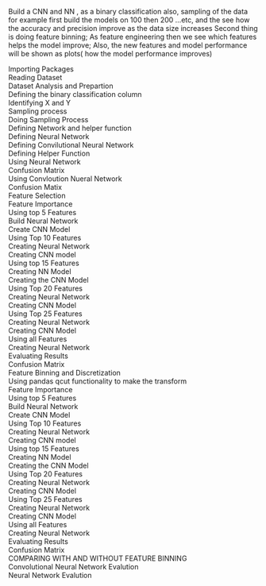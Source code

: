 
Build a CNN and NN , as a binary classification
also, sampling of the data for example first build the models on 100 then 200 ...etc, and the see how the accuracy and precision improve as the data size increases
Second thing is doing feature binning; As feature engineering then we see which features helps the model improve; Also, the new features and model performance will be shown as plots( how the model performance improves)


Importing Packages <br>
Reading Dataset<br>
Dataset Analysis and Prepartion <br>
Defining the binary classification column<br>
Identifying X and Y<br>
Sampling process<br>
Doing Sampling Process<br>
Defining Network and helper function<br>
Defining Neural Network<br>
Defining Convilutional Neural Network <br>
Defining Helper Function <br>
Using Neural Network<br> 
Confusion Matrix<br>
Using Convloution Nueral Network <br>
Confusion Matix<br>
Feature Selection<br>
Feature Importance<br>
Using top 5 Features<br>
Build Neural Network<br>
Create CNN Model<br>
Using Top 10 Features<br>
Creating Neural Network<br>
Creating CNN model<br>
Using top 15 Features<br>
Creating NN Model<br>
Creating the CNN Model<br>
Using Top 20 Features <br>
Creating Neural Network <br>
Creating CNN Model <br>
Using Top 25 Features <br>
Creating Neural Network <br>
Creating CNN Model <br>
Using all Features <br>
Creating Neural Network <br>
Evaluating Results <br>
Confusion Matrix <br>
Feature Binning and Discretization<br>
Using pandas qcut functionality to make the transform<br>
Feature Importance<br>
Using top 5 Features<br>
Build Neural Network<br>
Create CNN Model<br>
Using Top 10 Features<br>
Creating Neural Network<br>
Creating CNN model<br>
Using top 15 Features<br>
Creating NN Model<br>
Creating the CNN Model<br>
Using Top 20 Features<br>
Creating Neural Network<br>
Creating CNN Model<br>
Using Top 25 Features<br>
Creating Neural Network<br>
Creating CNN Model<br>
Using all Features<br>
Creating Neural Network<br>
Evaluating Results<br>
Confusion Matrix<br>
COMPARING WITH AND WITHOUT FEATURE BINNING<br>
Convolutional Neural Network Evalution<br>
Neural Network Evalution<br>
